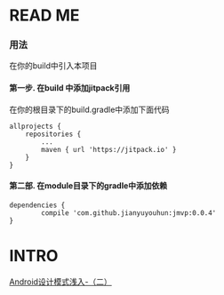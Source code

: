 # READ ME #
### 用法 ###

在你的build中引入本项目

#### 第一步. 在build 中添加jitpack引用 ####

在你的根目录下的build.gradle中添加下面代码

	allprojects {
		repositories {
			...
			maven { url 'https://jitpack.io' }
		}
	}

#### 第二部. 在module目录下的gradle中添加依赖 ####

	dependencies {
	        compile 'com.github.jianyuyouhun:jmvp:0.0.4'
	}

# INTRO #

   [Android设计模式浅入-（二）](https://jianyuyouhun.com/index.php/archives/75/)